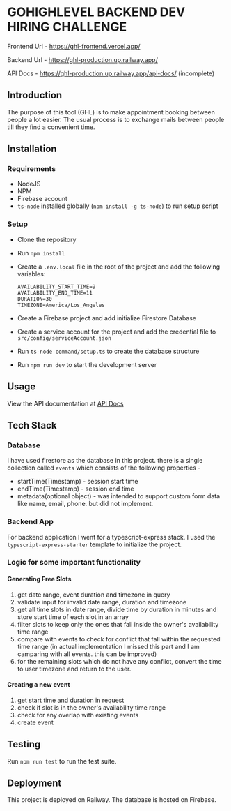 # GOHIGHLEVEL BACKEND DEV HIRING CHALLENGE

Frontend Url - https://ghl-frontend.vercel.app/

Backend Url - https://ghl-production.up.railway.app/

API Docs - https://ghl-production.up.railway.app/api-docs/ (incomplete)


## Introduction

The purpose of this tool (GHL) is to make appointment booking between people a lot easier. The
usual process is to exchange mails between people till they find a convenient time.

## Installation

### Requirements

- NodeJS 
- NPM
- Firebase account
- `ts-node` installed globally (`npm install -g ts-node`) to run setup script

### Setup

- Clone the repository
- Run `npm install`
- Create a `.env.local` file in the root of the project and add the following variables:
  
  ```
  AVAILABILITY_START_TIME=9
  AVAILABILITY_END_TIME=11
  DURATION=30
  TIMEZONE=America/Los_Angeles
  ```

- Create a Firebase project and add initialize Firestore Database
- Create a service account for the project and add the credential file to `src/config/serviceAccount.json`
- Run `ts-node command/setup.ts` to create the database structure
- Run `npm run dev` to start the development server

## Usage

View the API documentation at [API Docs](https://ghl-production.up.railway.app/api-docs/)

## Tech Stack

### Database

I have used firestore as the database in this project. there is a single collection called `events` which consists of the following properties -

- startTime(Timestamp) - session start time
- endTime(Timestamp) - session end time
- metadata(optional object) - was intended to support custom form data like name, email, phone. but did not implement.

### Backend App

For backend application I went for a typescript-express stack. I used the `typescript-express-starter` template to initialize the project.

### Logic for some important functionality

#### Generating Free Slots

1. get date range, event duration and timezone in query
2. validate input for invalid date range, duration and timezone
3. get all time slots in date range, divide time by duration in minutes and store start time of each slot in an array
4. filter slots to keep only the ones that fall inside the owner's availability time range
5. compare with events to check for conflict that fall within the requested time range (in actual implementation I missed this part and I am camparing with all events. this can be improved)
3. for the remaining slots which do not have any conflict, convert the time to user timezone and return to the user.

#### Creating a new event

1. get start time and duration in request
2. check if slot is in the owner's availability time range
3. check for any overlap with existing events
4. create event

## Testing

Run `npm run test` to run the test suite.

## Deployment

This project is deployed on Railway. The database is hosted on Firebase.
